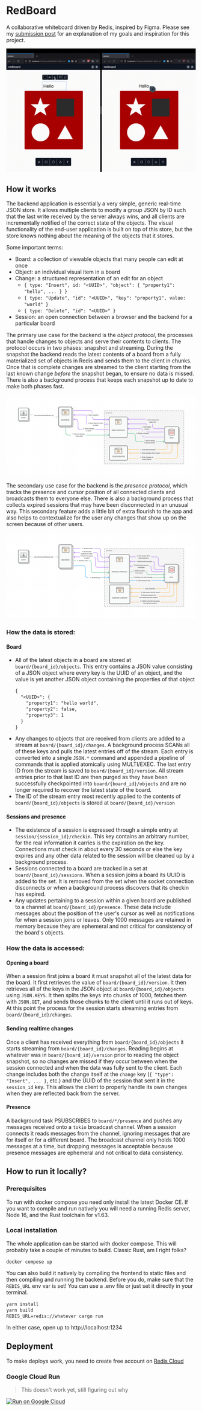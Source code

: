 # RedBoard

A collaborative whiteboard driven by Redis, inspired by Figma. Please see my
[submission post](https://dev.to/lukewestby/redboard-a-collaborative-whiteboard-driven-by-redis-1f)
for an explanation of my goals and inspiration for this project.

![Very short demo of application behavior](docs/demo.gif)

## How it works

The backend application is essentially a very simple, generic real-time JSON store. It allows
multiple clients to modify a group JSON by ID such that the last write received by the server always
wins, and all clients are incrementally notified of the correct state of the objects. The visual
functionality of the end-user application is built on top of this store, but the store knows nothing
about the meaning of the objects that it stores.

Some important terms:

- Board: a collection of viewable objects that many people can edit at once
- Object: an individual visual item in a board
- Change: a structured representation of an edit for an object
  - `{ type: "Insert", id: "<UUID>", "object": { "property1": "hello", ... } }`
  - `{ type: "Update", "id": "<UUID>", "key": "property1", value: "world" }`
  - `{ type: "Delete", "id": "<UUID>" }`
- Session: an open connection between a browser and the backend for a particular board

The primary use case for the backend is the _object protocol_, the processes that handle changes to
objects and serve their contents to clients. The protocol occurs in two phases: snapshot and
streaming. During the snapshot the backend reads the latest contents of a board from a fully
materialized set of objects in Redis and sends them to the client in chunks. Once that is complete
changes are streamed to the client starting from the last known change _before_ the snapshot began,
to ensure no data is missed. There is also a background process that keeps each snapshot up to date
to make both phases fast.

![object protocol diagram](docs/object_protocol.png)

The secondary use case for the backend is the _presence protocol_, which tracks the presence and
cursor position of all connected clients and broadcasts them to everyone else. There is also a
background process that collects expired sessions that may have been disconnected in an unusual way.
This secondary feature adds a little bit of extra flourish to the app and also helps to
contextualize for the user any changes that show up on the screen because of other users.

![presence protocol diagram](docs/presence_protocol.png)

### How the data is stored:

#### Board

- All of the latest objects in a board are stored at `board/{board_id}/objects`. This entry
  contains a JSON value consisting of a JSON object where every key is the UUID of an object, and
  the value is yet another JSON object containing the properties of that object
  ```
  {
    "<UUID>": {
      "property1": "hello world",
      "property2": false,
      "property3": 1
    }
  }
  ```
- Any changes to objects that are received from clients are added to a stream at
  `board/{board_id}/changes`. A background process SCANs all of these keys and pulls the latest
  entries off of the stream. Each entry is converted into a single `JSON.*` command and appended
  a pipeline of commands that is applied atomically using MULTI/EXEC. The last entry ID from the
  stream is saved to `board/{board_id}/version`. All stream entries prior to that last ID are then
  purged as they have been successfully checkpointed into `board/{board_id}/objects` and are no
  longer required to recover the latest state of the board.
- The ID of the stream entry most recently applied to the contents of `board/{board_id}/objects`
  is stored at `board/{board_id}/version`

#### Sessions and presence

- The existence of a session is expressed through a simple entry at
  `session/{session_id}/checkin`. This key contains an arbitrary number, for the real information
  it carries is the expiration on the key. Connections must check in about every 30 seconds or
  else the key expires and any other data related to the session will be cleaned up by a
  background process.
- Sessions connected to a board are tracked in a set at `board/{board_id}/sessions`. When a
  session joins a board its UUID is added to the set. It is removed from the set when the socket
  connection disconnects or when a background process discovers that its checkin has expired.
- Any updates pertaining to a session within a given board are published to a channel at
  `board/{board_id}/presence`. These data include messages about the position of the user's cursor
  as well as notifications for when a session joins or leaves. Only 1000 messages are retained in
  memory because they are ephemeral and not critical for consistency of the board's objects.

### How the data is accessed:

#### Opening a board

When a session first joins a board it must snapshot all of the latest data for the board. It first
retrieves the value of `board/{board_id}/version`. It then retrieves all of the keys in the JSON
object at `board/{board_id}/objects` using `JSON.KEYS`. It then splits the keys into chunks of 1000,
fetches them with `JSON.GET`, and sends those chunks to the client until it runs out of keys.
At this point the process for the session starts streaming entries from `board/{board_id}/changes`.

#### Sending realtime changes

Once a client has received everything from `board/{board_id}/objects` it starts streaming from
`board/{board_id}/changes`. Reading begins at whatever was in `board/{board_id}/version` prior to
reading the object snapshot, so no changes are missed if they occur between when the session
connected and when the data was fully sent to the client. Each change includes both the change
itself at the `change` key (`{ "type": "Insert", ... }`, etc.) and the UUID of the session that sent
it in the `session_id` key. This allows the client to properly handle its own changes when they are
reflected back from the server.

#### Presence

A background task PSUBSCRIBES to `board/*/presence` and pushes any messages received onto a `tokio`
broadcast channel. When a session connects it reads messages from the channel, ignoring
messages that are for itself or for a different board. The broadcast channel only holds 1000
messages at a time, but dropping messages is acceptable because presence messages are ephemeral and
not critical to data consistency.

## How to run it locally?

### Prerequisites

To run with docker compose you need only install the latest Docker CE. If you want to compile and
run natively you will need a running Redis server, Node 16, and the Rust toolchain for v1.63.

### Local installation

The whole application can be started with docker compose. This will probably take a couple of
minutes to build. Classic Rust, am I right folks?

```
docker compose up
```

You can also build it natively by compiling the frontend to static files and then compiling and
running the backend. Before you do, make sure that the `REDIS_URL` env var is set! You can use a
.env file or just set it directly in your terminal.

```
yarn install
yarn build
REDIS_URL=redis://whatever cargo run
```

In either case, open up to http://localhost:1234

## Deployment

To make deploys work, you need to create free account on [Redis Cloud](https://redis.info/try-free-dev-to)

### Google Cloud Run

> This doesn't work yet, still figuring out why

[![Run on Google
Cloud](https://deploy.cloud.run/button.svg)](https://deploy.cloud.run/?git_repo=https://github.com/lukewestby/redboard.git)
